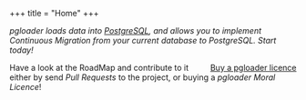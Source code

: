 +++
title = "Home"
+++

_pgloader loads data into [PostgreSQL](https://postgresql.org), and allows
you to implement Continuous Migration from your current database to
PostgreSQL. Start today!_

<div style="float: right; clear: left; margin-left: 1em;">
 <a class="gumroad-button" href="https://gum.co/pgloader">
   Buy a pgloader licence
 </a>
</div>

Have a look at the RoadMap and contribute to it either by send *Pull
Requests* to the project, or buying a *pgloader Moral Licence*!

